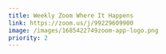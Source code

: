 ```yaml
---
title: Weekly Zoom Where It Happens
link: https://zoom.us/j/99229609900
image: /images/1685422749zoom-app-logo.png
priority: 2
---
```

